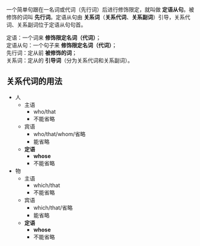 一个简单句跟在一名词或代词（先行词）后进行修饰限定，就叫做 **定语从句**。被修饰的词叫 **先行词**。定语从句由 **关系词**（**关系代词**、**关系副词**）引导，关系代词、关系副词位于定语从句句首。

定语：一个词来 **修饰限定名词（代词）**；  
定语从句：一个句子来 **修饰限定名词（代词）**；  
先行词：定从前 **被修饰的词**；  
关系词：定从的 **引导词**（分为关系代词和关系副词）。

## 关系代词的用法

- 人
  - 主语
    - who/that
    - 不能省略
  - 宾语
    - who/that/whom/省略
    - 能省略
  - **定语**
    - **whose**
    - 不能省略
- 物
  - 主语
    - which/that
    - 不能省略
  - 宾语
    - which/that/省略
    - 能省略
  - **定语**
    - **whose**
    - 不能省略
